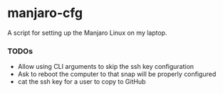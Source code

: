 # manjaro-cfg

A script for setting up the Manjaro Linux on my laptop.

### TODOs

- Allow using CLI arguments to skip the ssh key configuration
- Ask to reboot the computer to that snap will be properly configured
- cat the ssh key for a user to copy to GitHub
